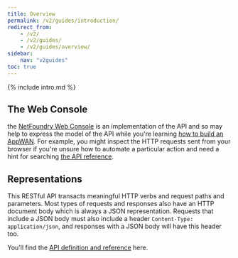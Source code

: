```yaml
---
title: Overview
permalink: /v2/guides/introduction/
redirect_from:
    - /v2/
    - /v2/guides/
    - /v2/guides/overview/
sidebar:
    nav: "v2guides"
toc: true
---
```


{% include intro.md %}

## The Web Console

the [NetFoundry Web Console](https://nfconsole.io/) is an implementation of the API and so may help to express the model of the API while you're learning [how to build an AppWAN](/v2/guides/hello-appwan/). For example, you might inspect the HTTP requests sent from your browser if you're unsure how to automate a particular action and need a hint for searching [the API reference](/v2/reference/).

## Representations

This RESTful API transacts meaningful HTTP verbs and request paths and parameters. Most types of requests and responses also have an HTTP document body which is always a JSON representation. Requests that include a JSON body must also include a header `Content-Type: application/json`, and responses with a JSON body will have this header too.

You'll find the [API definition and reference](/v2/reference/) here.
